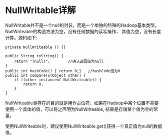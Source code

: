 NullWritable详解
===================

NullWritable并不是一个null的封装，而是一个单独的特殊的Hadoop基本类型。NullWriteable的构造方法为空，没有任何数据的读写操作，
其值为空，没有长度计算。源码如下:
```
private NullWriteable () {}

public String toString() {
    return "(null)";        //确认返回值为null
}
public int hashCode() { return 0;}   //hashCode值为0
public int compareTo(Object other) {
    if ((other instanceof NullWriteable)) {
        return 0;
    }
}
```
NullWriteable类存在的目的就是用作占位符。如果在Hadoop中某个位置不需要使用一个具体的值，可以将之声明为NullWriteable,
结果是存储某个值为空的常量。

使用NullWriteable时，建议使用NullWriteable.get()获得一个真正值为null的数据值。
